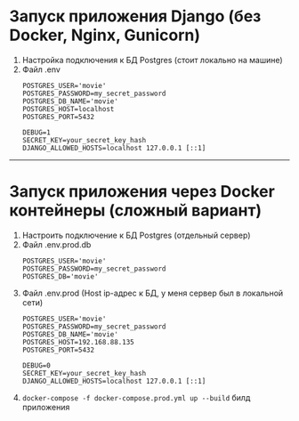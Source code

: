 # Запуск приложения Django (без Docker, Nginx, Gunicorn)

1. Настройка подключения к БД Postgres (стоит локально на машине)
2. Файл .env
   ```
   POSTGRES_USER='movie'
   POSTGRES_PASSWORD=my_secret_password
   POSTGRES_DB_NAME='movie'
   POSTGRES_HOST=localhost
   POSTGRES_PORT=5432
   
   DEBUG=1
   SECRET_KEY=your_secret_key_hash
   DJANGO_ALLOWED_HOSTS=localhost 127.0.0.1 [::1]
   ```

---

# Запуск приложения через Docker контейнеры (сложный вариант)

1. Настроить подключение к БД Postgres (отдельный сервер)
2. Файл .env.prod.db
    ```
    POSTGRES_USER='movie'
    POSTGRES_PASSWORD=my_secret_password
    POSTGRES_DB='movie'
    ```
3. Файл .env.prod (Host ip-адрес к БД, у меня сервер был в локальной сети)
    ```
    POSTGRES_USER='movie'
    POSTGRES_PASSWORD=my_secret_password
    POSTGRES_DB_NAME='movie'
    POSTGRES_HOST=192.168.88.135
    POSTGRES_PORT=5432
    
    DEBUG=0
    SECRET_KEY=your_secret_key_hash
    DJANGO_ALLOWED_HOSTS=localhost 127.0.0.1 [::1]
    ```
4. `docker-compose -f docker-compose.prod.yml up --build` билд приложения
